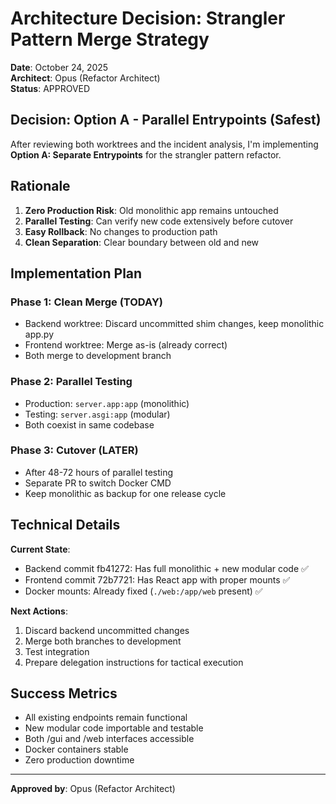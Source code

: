 # Architecture Decision: Strangler Pattern Merge Strategy
**Date**: October 24, 2025  
**Architect**: Opus (Refactor Architect)  
**Status**: APPROVED

## Decision: Option A - Parallel Entrypoints (Safest)

After reviewing both worktrees and the incident analysis, I'm implementing **Option A: Separate Entrypoints** for the strangler pattern refactor.

## Rationale

1. **Zero Production Risk**: Old monolithic app remains untouched
2. **Parallel Testing**: Can verify new code extensively before cutover
3. **Easy Rollback**: No changes to production path
4. **Clean Separation**: Clear boundary between old and new

## Implementation Plan

### Phase 1: Clean Merge (TODAY)
- Backend worktree: Discard uncommitted shim changes, keep monolithic app.py
- Frontend worktree: Merge as-is (already correct)
- Both merge to development branch

### Phase 2: Parallel Testing
- Production: `server.app:app` (monolithic)
- Testing: `server.asgi:app` (modular)
- Both coexist in same codebase

### Phase 3: Cutover (LATER)
- After 48-72 hours of parallel testing
- Separate PR to switch Docker CMD
- Keep monolithic as backup for one release cycle

## Technical Details

**Current State**:
- Backend commit fb41272: Has full monolithic + new modular code ✅
- Frontend commit 72b7721: Has React app with proper mounts ✅
- Docker mounts: Already fixed (`./web:/app/web` present) ✅

**Next Actions**:
1. Discard backend uncommitted changes
2. Merge both branches to development
3. Test integration
4. Prepare delegation instructions for tactical execution

## Success Metrics
- All existing endpoints remain functional
- New modular code importable and testable
- Both /gui and /web interfaces accessible
- Docker containers stable
- Zero production downtime

---
**Approved by**: Opus (Refactor Architect)
